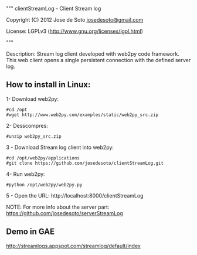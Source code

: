"""
clientStreamLog - Client Stream log

Copyright (C) 2012  Jose de Soto <josedesoto@gmail.com>

License: LGPLv3 (http://www.gnu.org/licenses/lgpl.html)

"""

Description: 
Stream log client developed with web2py code framework. This web client opens a single persistent connection 
with the defined server log.


## How to install in Linux:


1- Download web2py:
	
	#cd /opt
	#wget http://www.web2py.com/examples/static/web2py_src.zip

2- Desscompres:
	
	#unzip web2py_src.zip

3 - Download Stream log client into web2py:

	#cd /opt/web2py/applications
	#git clone https://github.com/josedesoto/clientStreamLog.git

4- Run web2py:
	
	#python /opt/web2py/web2py.py

5 - Open the URL: http://localhost:8000/clientStreamLog


NOTE: For more info about the server part: https://github.com/josedesoto/serverStreamLog


## Demo in GAE

http://streamlogs.appspot.com/streamlog/default/index
